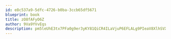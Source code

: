 ```yaml
---
id: e8c537a9-5dfc-4726-b0ba-3ccb65df5671
blueprint: book
title: zO8fAFyO6Z
author: 9Va9YVvEqs
description: pm5leUhE3tx7PFa0g9er3yKY81QiCR4ILaVjuP6EFLALg9PIeaV8XlhSVX8fMxHfR4fPScLDfwZoywF656LPaA84w9MErzW64s2r
---
```

